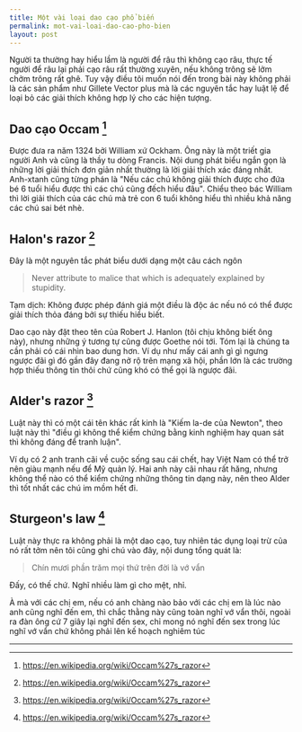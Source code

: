 ```yaml
---
title: Một vài loại dao cạo phổ biến
permalink: mot-vai-loai-dao-cao-pho-bien
layout: post
---
```


Người ta thường hay hiểu lầm là người để râu thì không cạo râu, thực tế người để râu lại phải cạo râu rất thường xuyên, nếu không trông sẽ lởm chởm trông rất ghê. Tuy vậy điều tôi muốn nói đến trong bài này không phải là các sản phẩm như Gillete Vector plus mà là các nguyên tắc hay luật lệ để loại bỏ các giải thích không hợp lý cho các hiện tượng.

## <a name="occam"></a> Dao cạo Occam [^n]
Được đưa ra năm 1324 bởi William xứ Ockham. Ông này là một triết gia người Anh và cũng là thầy tu dòng Francis. Nội dung phát biểu ngắn gọn là những lời giải thích đơn giản nhất thường là lời giải thích xác đáng nhất. Anh-xtanh cũng từng phán là "Nếu các chú không giải thích được cho đứa bé 6 tuổi hiểu được thì các chú cũng đếch hiểu đâu". Chiểu theo bác William thì lời giải thích của các chú mà trẻ con 6 tuổi không hiểu thì nhiều khả năng các chú sai bét nhè.

## <a name="halon"></a> Halon's razor [^n]
Đây là một nguyên tắc phát biểu dưới dạng một câu cách ngôn
> Never attribute to malice that which is adequately explained by stupidity.

Tạm dịch: Không được phép đánh giá một điều là độc ác nếu nó có thể được giải thích thỏa đáng bởi sự thiếu hiểu biết.

Dao cạo này đặt theo tên của Robert J. Hanlon (tôi chịu không biết ông này), nhưng những ý tương tự cũng được Goethe nói tới. Tóm lại là chúng ta cần phải có cái nhìn bao dung hơn. Ví dụ như mấy cái anh gì gì ngưng ngược đãi gì đó gần đây đang nở rộ trên mạng xã hội, phần lớn là các trường hợp thiếu thông tin thôi chứ cũng khó có thể gọi là ngược đãi.

## <a name="alder"></a> Alder's razor [^n]
Luật này thì có một cái tên khác rất kinh là "Kiếm la-de của Newton", theo luật này thì "điều gì không thể kiểm chứng bằng kinh nghiệm hay quan sát thì không đáng để tranh luận".

Ví dụ có 2 anh tranh cãi về cuộc sống sau cái chết, hay Việt Nam có thể trở nên giàu mạnh nếu để Mỹ quản lý. Hai anh này cãi nhau rất hăng, nhưng không thể nào có thể kiểm chứng những thông tin dạng này, nên theo Alder thì tốt nhất các chú im mồm hết đi.

## Sturgeon's law [^n]

Luật này thực ra không phải là một dao cạo, tuy nhiên tác dụng loại trừ của nó rất tởm nên tôi cũng ghi chú vào đây, nội dung tổng quát là:
> Chín mươi phần trăm mọi thứ trên đời là vớ vẩn

Đấy, có thế chứ. Nghĩ nhiều làm gì cho mệt, nhỉ.

À mà với các chị em, nếu có anh chàng nào bảo với các chị em là lúc nào anh cũng nghĩ đến em, thì chắc thằng này cũng toàn nghĩ vớ vẩn thôi, ngoài ra đàn ông cứ 7 giây lại nghĩ đến sex, chỉ mong nó nghĩ đến sex trong lúc nghĩ vớ vẩn chứ không phải lên kế hoạch nghiêm túc

---

[^n]: https://en.wikipedia.org/wiki/Occam%27s_razor
[^n]: https://en.wikipedia.org/wiki/Hanlon%27s_razor
[^n]: https://en.wikipedia.org/wiki/Mike_Alder
[^n]: https://en.wikipedia.org/wiki/Sturgeon's_law
